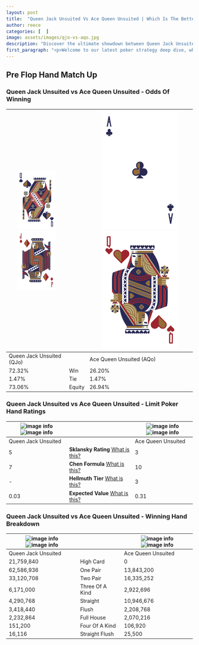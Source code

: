 ```yaml
---
layout: post
title:  "Queen Jack Unsuited Vs Ace Queen Unsuited | Which Is The Better Hand In Poker? A Complete Guide"
author: reece
categories: [  ]
image: assets/images/qjo-vs-aqo.jpg
description: "Discover the ultimate showdown between Queen Jack Unsuited and Ace Queen Unsuited in poker! Uncover the odds, strategies, and scenarios where one hand triumphs over the other. Get ready to up your poker game with this thrilling analysis."
first_paragraph: "<p>Welcome to our latest poker strategy deep dive, where we're pitting two distinct hands against each other in a high-stakes showdown: Queen Jack Unsuited vs Ace Queen Unsuited.</p><p>In the dynamic world of poker, every decision counts, and knowing which hand holds the upper hand is key to your success at the table.</p><p>In this article, we'll dissect these two hands, explore the scenarios where one dominates the other, and equip you with the knowledge to make strategic choices that can tip the odds in your favor.</p><p>Get ready to unravel the intriguing dynamics of these poker hands and elevate your game to new heights.</p>"
---
```




[comment]: # (sp0)

## Pre Flop Hand Match Up

<div class="table hand-ratings" markdown="1"> 



### Queen Jack Unsuited vs Ace Queen Unsuited - Odds Of Winning


    
| ![image info](assets/images/hand1/Q.png) ![image info](assets/images/hand1/jo.png) |  | ![image info](assets/images/hand2/A.png) ![image info](assets/images/hand2/qo.png) |
| -------- | -------- | -------- |
| Queen Jack Unsuited (QJo) |  | Ace Queen Unsuited (AQo) |
| 72.32% | Win | 26.20% |
| 1.47% | Tie | 1.47% |
| 73.06% | Equity | 26.94% |




[comment]: # (sp1)



### Queen Jack Unsuited vs Ace Queen Unsuited - Limit Poker Hand Ratings


    
| ![image info](https://www.riverpairs.com/assets/images/hand1/Q.png) ![image info](https://www.riverpairs.com/assets/images/hand1/jo.png) |  | ![image info](https://www.riverpairs.com/assets/images/hand2/A.png) ![image info](https://www.riverpairs.com/assets/images/hand2/qo.png) |
| -------- | -------- | -------- |
| Queen Jack Unsuited |  | Ace Queen Unsuited |
| 5 | **Sklansky Rating** [What is this?](/sklansky-rating-explained) | 3 |
| 7 | **Chen Formula** [What is this?](/chen-formula-explained) | 10 |
| - | **Hellmuth Tier** [What is this?](/Hellmuth-tier-explained) | 3 |
| 0.03 | **Expected Value** [What is this?](/expected-value-explained) | 0.31 |




[comment]: # (sp2)



### Queen Jack Unsuited vs Ace Queen Unsuited - Winning Hand Breakdown


    
| ![image info](https://www.riverpairs.com/assets/images/hand1/Q.png) ![image info](https://www.riverpairs.com/assets/images/hand1/jo.png) |  | ![image info](https://www.riverpairs.com/assets/images/hand2/A.png) ![image info](https://www.riverpairs.com/assets/images/hand2/qo.png) |
| -------- | -------- | -------- |
| Queen Jack Unsuited |  | Ace Queen Unsuited |
| 21,759,840 | High Card | 0 |
| 62,586,936 | One Pair | 13,843,200 |
| 33,120,708 | Two Pair | 16,335,252 |
| 6,171,000 | Three Of A Kind | 2,922,696 |
| 4,290,768 | Straight | 10,946,676 |
| 3,418,440 | Flush | 2,208,768 |
| 2,232,864 | Full House | 2,070,216 |
| 151,200 | Four Of A Kind | 106,920 |
| 16,116 | Straight Flush | 25,500 |




[comment]: # (sp3)



</div>

[comment]: # (sp4)



[comment]: # (sp5)

